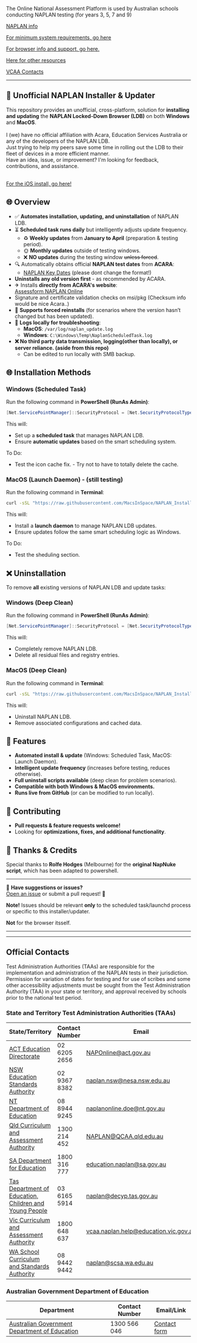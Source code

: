 The Online National Assessment Platform is used by Australian schools conducting NAPLAN testing (for years 3, 5, 7 and 9)

[NAPLAN info](https://www.assessform.edu.au/naplan-online)

[For minimum system requirements, go here](https://www.assessform.edu.au/naplan-online/device-requirements)

[For browser info and support, go here.](https://www.assessform.edu.au/naplan-online/locked-down-browser)

[Here for other resources](https://www.assessform.edu.au/resources/)

[VCAA Contacts](https://www.assessform.edu.au/contacts)

---

## 📝 Unofficial NAPLAN Installer & Updater

This repository provides an unofficial, cross-platform, solution for **installing and updating** the **NAPLAN Locked-Down Browser (LDB)** on both **Windows** and **MacOS**.<br><br>
I (we) have no official affiliation with Acara, Education Services Australia or any of the developers of the NAPLAN LDB.<br>
Just trying to help my peers save some time in rolling out the LDB to their fleet of devices in a more efficient manner.<br>
Have an idea, issue, or improvement? I'm looking for feedback, contributions, and assistance.<br><br>


[For the iOS install, go here!](https://apps.apple.com/au/app/nap-locked-down-browser/id1086807255)

## 🌐 Overview
- ✅ **Automates installation, updating, and uninstallation** of NAPLAN LDB.
- ⏳ **Scheduled task runs daily** but intelligently adjusts update frequency.
  - ♻️ **Weekly updates** from **January to April** (preparation & testing period).
  - 🌞 **Monthly updates** outside of testing windows.
  - ❌ **NO updates** during the testing window ~~unless forced~~.
- 🔍 Automatically obtains official **NAPLAN test dates** from **ACARA**:
   - [NAPLAN Key Dates](https://www.nap.edu.au/naplan/key-dates) (please dont change the format!)
- **Uninstalls any old version first** - as recommended by ACARA.
- ✈ Installs **directly from ACARA's website**:  
  [Assessform NAPLAN Online](https://www.assessform.edu.au/naplan-online/locked-down-browser)
- Signature and certificate validation checks on msi/pkg (Checksum info would be nice Acara..)
- 📅 **Supports forced reinstalls** (for scenarios where the version hasn’t changed but has been updated).
- 🔧 **Logs locally for troubleshooting**:
  - **MacOS**: `/var/log/naplan_update.log`
  - **Windows**: `C:\Windows\Temp\NaplanScheduledTask.log`
- **❌ No third party data transmission, logging(other than locally), or server reliance. (aside from this repo)**
  - Can be edited to run locally with SMB backup.

## 🌐 Installation Methods
### **Windows (Scheduled Task)**
Run the following command in **PowerShell (RunAs Admin)**:

```powershell
[Net.ServicePointManager]::SecurityProtocol = [Net.SecurityProtocolType]::Tls12; Invoke-Expression (Invoke-RestMethod -UseBasicParsing -Uri "https://raw.githubusercontent.com/MacsInSpace/NAPLAN_Installer_Updater/testing/Windows/bin/NAPLANscheduledtask.ps1")
```

This will:
- Set up a **scheduled task** that manages NAPLAN LDB.
- Ensure **automatic updates** based on the smart scheduling system.
  
To Do:
- Test the icon cache fix. - Try not to have to totally delete the cache.

### **MacOS (Launch Daemon)** - (still testing)
Run the following command in **Terminal**:

```bash
curl -sSL "https://raw.githubusercontent.com/MacsInSpace/NAPLAN_Installer_Updater/testing/MacOS/InstallLaunchDaemon.sh" | sudo bash
```

This will:
- Install a **launch daemon** to manage NAPLAN LDB updates.
- Ensure updates follow the same smart scheduling logic as Windows.
  
To Do:
- Test the sheduling section.

## ❌ Uninstallation
To remove **all** existing versions of NAPLAN LDB and update tasks:

### **Windows (Deep Clean)**
Run the following command in **PowerShell (RunAs Admin)**:
```powershell
[Net.ServicePointManager]::SecurityProtocol = [Net.SecurityProtocolType]::Tls12; Invoke-Expression (Invoke-RestMethod -UseBasicParsing -Uri "https://raw.githubusercontent.com/MacsInSpace/NAPLAN_Installer_Updater/testing/Windows/bin/NAPLANnuke.ps1")
```
This will:
- Completely remove NAPLAN LDB.
- Delete all residual files and registry entries.

### **MacOS (Deep Clean)**
Run the following command in **Terminal**:
```bash
curl -sSL "https://raw.githubusercontent.com/MacsInSpace/NAPLAN_Installer_Updater/testing/MacOS/NAPLANnuke.sh" | sudo bash
```
This will:
- Uninstall NAPLAN LDB.
- Remove associated configurations and cached data.

## 🌟 Features
- **Automated install & update** (Windows: Scheduled Task, MacOS: Launch Daemon).
- **Intelligent update frequency** (increases before testing, reduces otherwise).
- **Full uninstall scripts available** (deep clean for problem scenarios).
- **Compatible with both Windows & MacOS environments.**
- **Runs live from GitHub** (or can be modified to run locally).

## 🎨 Contributing
- **Pull requests & feature requests welcome!**
- Looking for **optimizations, fixes, and additional functionality**.

## 🎉 Thanks & Credits
Special thanks to **Rolfe Hodges** (Melbourne) for the **original NapNuke script**, which has been adapted to powershell.

---

💌 **Have suggestions or issues?**  
[Open an issue](https://github.com/MacsInSpace/NAPLAN_Installer_Updater/issues) or submit a pull request! 🚀

**Note!**
Issues should be relevant **only** to the scheduled task/launchd process or specific to this installer/updater. 

**Not** for the browser itsself.

---
---

## Official Contacts

Test Administration Authorities (TAAs) are responsible for the implementation and administration of the NAPLAN tests in their jurisdiction. Permission for variation of dates for testing and for use of scribes and some other accessibility adjustments must be sought from the Test Administration Authority (TAA) in your state or territory, and approval received by schools prior to the national test period.

### **State and Territory Test Administration Authorities (TAAs)**

| State/Territory | Contact Number | Email |
|-----------------|---------------|-----------------------------|
| [ACT Education Directorate](https://www.assessform.edu.au/contacts) | 02 6205 2656 | [NAPOnline@act.gov.au](mailto:NAPOnline@act.gov.au) |
| [NSW Education Standards Authority](https://www.assessform.edu.au/contacts) | 02 9367 8382 | [naplan.nsw@nesa.nsw.edu.au](mailto:naplan.nsw@nesa.nsw.edu.au) |
| [NT Department of Education](https://www.assessform.edu.au/contacts) | 08 8944 9245 | [naplanonline.doe@nt.gov.au](mailto:naplanonline.doe@nt.gov.au) |
| [Qld Curriculum and Assessment Authority](https://www.assessform.edu.au/contacts) | 1300 214 452 | [NAPLAN@QCAA.qld.edu.au](mailto:NAPLAN@QCAA.qld.edu.au) |
| [SA Department for Education](https://www.assessform.edu.au/contacts) | 1800 316 777 | [education.naplan@sa.gov.au](mailto:education.naplan@sa.gov.au) |
| [Tas Department of Education, Children and Young People](https://www.assessform.edu.au/contacts) | 03 6165 5914 | [naplan@decyp.tas.gov.au](mailto:naplan@decyp.tas.gov.au) |
| [Vic Curriculum and Assessment Authority](https://www.assessform.edu.au/contacts) | 1800 648 637 | [vcaa.naplan.help@education.vic.gov.au](mailto:vcaa.naplan.help@education.vic.gov.au) |
| [WA School Curriculum and Standards Authority](https://www.assessform.edu.au/contacts) | 08 9442 9442 | [naplan@scsa.wa.edu.au](mailto:naplan@scsa.wa.edu.au) |

### **Australian Government Department of Education**

| Department | Contact Number | Email/Link |
|-----------------|---------------|-----------------------------|
| [Australian Government Department of Education](https://www.assessform.edu.au/contacts) | 1300 566 046 | [Contact form](https://www.assessform.edu.au/contacts) |

